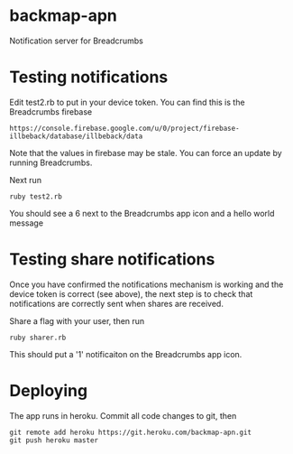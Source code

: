 # backmap-apn
Notification server for Breadcrumbs

# Testing notifications
Edit test2.rb to put in your device token.  You can find this is the Breadcrumbs firebase 

	https://console.firebase.google.com/u/0/project/firebase-illbeback/database/illbeback/data

Note that the values in firebase may be stale. You can force an update by running Breadcrumbs.

Next run 

	ruby test2.rb

You should see a 6 next to the Breadcrumbs app icon and a hello world message

# Testing share notifications
Once you have confirmed the notifications mechanism is working and the device token is correct (see above), the next step is to check that notifications are
correctly sent when shares are received.

Share a flag with your user, then run

	ruby sharer.rb

This should put a '1' notificaiton on the Breadcrumbs app icon.

# Deploying
The app runs in heroku. Commit all code changes to git, then

    git remote add heroku https://git.heroku.com/backmap-apn.git
	git push heroku master
 
